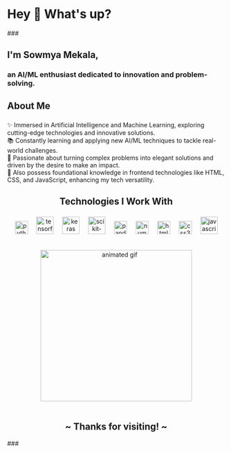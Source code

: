 <h1 align="left">Hey 👋 What's up?</h1>
###

<p align="left">
  <h2>I'm Sowmya Mekala, </h2>
  <h3>an AI/ML enthusiast dedicated to innovation and problem-solving.</h3>
</p>

<div align="center">

</div>

###

<h2 align="left">About Me</h2>

###

<p align="left">
  ✨ Immersed in Artificial Intelligence and Machine Learning, exploring cutting-edge technologies and innovative solutions.<br>
  📚 Constantly learning and applying new AI/ML techniques to tackle real-world challenges.<br>
  🎯 Passionate about turning complex problems into elegant solutions and driven by the desire to make an impact.<br>
  🔧 Also possess foundational knowledge in frontend technologies like HTML, CSS, and JavaScript, enhancing my tech versatility.<br>
</p>

###

<h2 align="center">Technologies I Work With</h2>

###

<div align="center">
  <img src="https://cdn.jsdelivr.net/gh/devicons/devicon/icons/python/python-original.svg" height="30" alt="python logo" />
  <img width="12" />
  <img src="https://cdn.jsdelivr.net/gh/devicons/devicon/icons/tensorflow/tensorflow-original.svg" height="40" alt="tensorflow logo" />
  <img width="12" />
  <img src="https://cdn.jsdelivr.net/gh/devicons/devicon/icons/keras/keras-original.svg" height="40" alt="keras logo" />
  <img width="12" />
  <img src="https://cdn.jsdelivr.net/gh/devicons/devicon/icons/scikitlearn/scikitlearn-original.svg" height="40" alt="scikit-learn logo" />
  <img width="12" />
  <img src="https://cdn.jsdelivr.net/gh/devicons/devicon/icons/pandas/pandas-original.svg" height="30" alt="pandas logo" />
  <img width="12" />
  <img src="https://cdn.jsdelivr.net/gh/devicons/devicon/icons/numpy/numpy-original.svg" height="30" alt="numpy logo" />
  <img width="12" />
  <img src="https://cdn.jsdelivr.net/gh/devicons/devicon/icons/html5/html5-original.svg" height="30" alt="html5 logo" />
  <img width="12" />
  <img src="https://cdn.jsdelivr.net/gh/devicons/devicon/icons/css3/css3-original.svg" height="30" alt="css3 logo" />
  <img width="12" />
  <img src="https://cdn.jsdelivr.net/gh/devicons/devicon/icons/javascript/javascript-original.svg" height="40" alt="javascript logo" />
</div>
<br><br>
<div align="center">
  <img src="https://media0.giphy.com/media/v1.Y2lkPTc5MGI3NjExdndyMXRhNmgxczA3ZWt6Y3h4dTd4NXN6Mjk4cmw2bWJsbml5NHd3bCZlcD12MV9pbnRlcm5hbF9naWZfYnlfaWQmY3Q9Zw/hpXdHPfFI5wTABdDx9/giphy.webp" width=350,height=350,align="center" alt="animated gif">
</div>
<br>
<h2 align="center"> ~ Thanks for visiting! ~ </h2>
###
